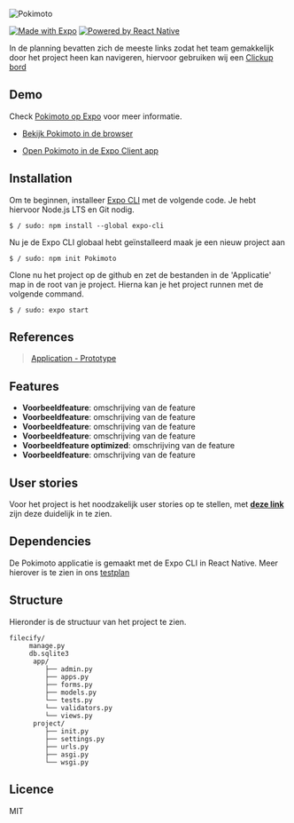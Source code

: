 ![Pokimoto](https://i.imgur.com/KeKNemU.png)

[![Made with Expo](https://img.shields.io/badge/Made%20with%20Expo-000000.svg?style=flat&logo=Expo&labelColor=000)](https://expo.io/)
[![Powered by React Native](https://img.shields.io/badge/Powered%20by%20React%20Native-000000.svg?style=flat&logo=React&labelColor=000)](https://expo.io/)

In de planning bevatten zich de meeste links zodat het team gemakkelijk door het project heen kan navigeren, hiervoor gebruiken wij een [Clickup bord](https://share.clickup.com/b/h/6-36232147-2/7dfafeeca8a42eb)

## Demo

Check [Pokimoto op Expo](https://expo.io/@wlaj/projects/Pokimoto) voor meer informatie.

- [Bekijk Pokimoto in de browser](https://expo.io/appetize-simulator?url=https://expo.io/@wlaj/Pokimoto)

- [Open Pokimoto in de Expo Client app](https://i.imgur.com/uAgdSWf.png)

## Installation

Om te beginnen, installeer [Expo CLI](https://docs.expo.io/get-started/installation/) met de volgende code. Je hebt hiervoor Node.js LTS en Git nodig.

```
$ / sudo: npm install --global expo-cli
```

Nu je de Expo CLI globaal hebt geïnstalleerd maak je een nieuw project aan 

```
$ / sudo: npm init Pokimoto
```

Clone nu het project op de github en zet de bestanden in de 'Applicatie' map in de root van je project. Hierna 
kan je het project runnen met de volgende command.

```
$ / sudo: expo start
```

## References
 
 > [Application - Prototype ](https://www.figma.com/file/UTJiwc1ZpikpogRQdU6AYo/Pokimoto-Applicatie?node-id=0%3A1)
 
 

## Features

- **Voorbeeldfeature**: omschrijving van de feature
- **Voorbeeldfeature**: omschrijving van de feature
- **Voorbeeldfeature**: omschrijving van de feature
- **Voorbeeldfeature**: omschrijving van de feature
- **Voorbeeldfeature optimized**: omschrijving van de feature
- **Voorbeeldfeature**: omschrijving van de feature

 
## User stories

Voor het project is het noodzakelijk user stories op te stellen, met **[deze link](https://doc.clickup.com/p/h/49v6f-43/f7cde536d7a3445)** zijn deze duidelijk in te zien.


## Dependencies

De Pokimoto applicatie is gemaakt met de Expo CLI in React Native. Meer hierover is te zien in ons [testplan](https://doc.clickup.com/p/h/49v6f-162/66812d24d3fe11f)


## Structure

Hieronder is de structuur van het project te zien. 

```
filecify/
     manage.py
     db.sqlite3
      app/
         ├── admin.py
         ├── apps.py
         ├── forms.py
         ├── models.py
         └── tests.py
         └── validators.py
         └── views.py
      project/
         ├── init.py
         ├── settings.py
         ├── urls.py
         ├── asgi.py
         └── wsgi.py
```

## Licence

MIT
